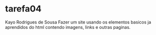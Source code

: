 # tarefa04
Kayo Rodrigues de Sousa
Fazer um site usando os elementos basicos ja aprendidos do html contendo imagens, links e outras paginas.